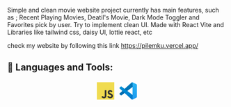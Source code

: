 Simple and clean movie website project currently has main features, such as ; Recent Playing Movies, Deatil's Movie, Dark Mode Toggler and Favorites pick by user.
Try to implement clean UI. Made with React Vite and Libraries like tailwind css, daisy UI, lottie react, etc

check my website by following this link https://pilemku.vercel.app/

## 🧰 Languages and Tools:
<p align="center">
<img src="https://raw.githubusercontent.com/github/explore/80688e429a7d4ef2fca1e82350fe8e3517d3494d/topics/javascript/javascript.png" alt="Javascript" height="40" style="vertical-align:top; margin:4px">
<img src="https://raw.githubusercontent.com/github/explore/80688e429a7d4ef2fca1e82350fe8e3517d3494d/topics/visual-studio-code/visual-studio-code.png" alt="VS Code" height="40" style="vertical-align:top; margin:4px">
</p>
